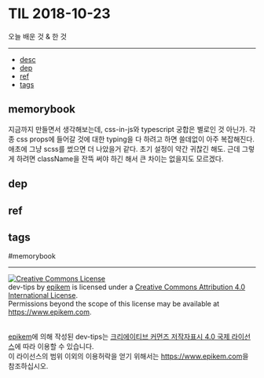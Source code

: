 # TIL 2018-10-23

오늘 배운 것 & 한 것

--------------------------


- [desc](#desc)
- [dep](#dep)
- [ref](#ref)
- [tags](#tags)

## memorybook
지금까지 만들면서 생각해보는데, css-in-js와 typescript 궁합은 별로인 것 아닌가. 각종 css props에 들어갈 것에 대한 typing을 다 하려고 하면 쓸데없이 아주 복잡해진다. 애초에 그냥 scss를 썼으면 더 나았을거 같다. 초기 설정이 약간 귀찮긴 해도. 근데 그렇게 하려면 className을 잔뜩 써야 하긴 해서 큰 차이는 없을지도 모르겠다.

## dep

## ref

## tags
  #memorybook



--------------------------


<!-- license start -->

<a rel="license" href="http://creativecommons.org/licenses/by/4.0/"><img alt="Creative Commons License" style="border-width:0" src="https://i.creativecommons.org/l/by/4.0/88x31.png" /></a>
<br /><span xmlns:dct="http://purl.org/dc/terms/" property="dct:title">dev-tips</span> by <a xmlns:cc="http://creativecommons.org/ns#" href="https://www.github.com/epikem/dev-tips" property="cc:attributionName" rel="cc:attributionURL">epikem</a> is licensed under a <a rel="license" href="http://creativecommons.org/licenses/by/4.0/">Creative Commons Attribution 4.0 International License</a>.<br />Permissions beyond the scope of this license may be available at <a xmlns:cc="http://creativecommons.org/ns#" href="https://www.epikem.com" rel="cc:morePermissions">https://www.epikem.com</a>.

<br /><a xmlns:cc="http://creativecommons.org/ns#" href="https://www.github.com/epikem/dev-tips" property="cc:attributionName" rel="cc:attributionURL">epikem</a>에 의해 작성된 <span xmlns:dct="http://purl.org/dc/terms/" property="dct:title">dev-tips</span>는 <a rel="license" href="http://creativecommons.org/licenses/by/4.0/">크리에이티브 커먼즈 저작자표시 4.0 국제 라이선스</a>에 따라 이용할 수 있습니다.<br />이 라이선스의 범위 이외의 이용허락을 얻기 위해서는 <a xmlns:cc="http://creativecommons.org/ns#" href="https://www.epikem.com" rel="cc:morePermissions">https://www.epikem.com</a>을 참조하십시오.

<!-- license end -->